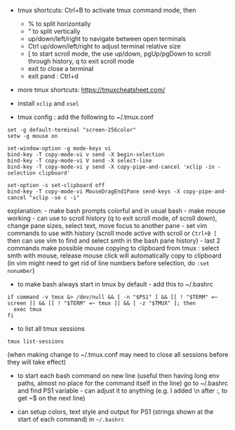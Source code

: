 * tmux shortcuts: Ctrl+B to activate tmux command mode, then
	- % to split horizontally
	- " to split vertically
	- up/down/left/right to navigate between open terminals
	- Ctrl up/down/left/right to adjust terminal relative size
	- [ to start scroll mode, the use up/down, pgUp/pgDown to scroll through history, 
	q to exit scroll mode
	- exit to close a terminal
	- exit pand : Ctrl+d

* more tmux shortcuts:
https://tmuxcheatsheet.com/

* install ```xclip``` and ```xsel```

* tmux config : add the following to ~/.tmux.conf
```
set -g default-terminal "screen-256color"
setw -g mouse on

set-window-option -g mode-keys vi
bind-key -T copy-mode-vi v send -X begin-selection
bind-key -T copy-mode-vi V send -X select-line
bind-key -T copy-mode-vi y send -X copy-pipe-and-cancel 'xclip -in -selection clipboard'

set-option -s set-clipboard off
bind-key -T copy-mode-vi MouseDragEnd1Pane send-keys -X copy-pipe-and-cancel "xclip -se c -i"
```
explanation:
	- make bash prompts colorful and in usual bash
	- make mouse working - can use to scroll history (q to exit scroll mode, of scroll down), change pane sizes, select text, move focus to another pane
	- set vim commands to use with history (scroll mode active with scroll or ```Ctrl+B [``` then can use vim to find and select smth in the bash pane history)
	- last 2 commands make possible mouse copying to clipboard from tmux : select smth with mouse, release mouse click will automatically copy to clipboard
	(in vim might need to get rid of line numbers before selection, do ```:set nonumber```)


* to make bash always start in tmux by default - add this to ~/.bashrc
```
if command -v tmux &> /dev/null && [ -n "$PS1" ] && [[ ! "$TERM" =~ screen ]] && [[ ! "$TERM" =~ tmux ]] && [ -z "$TMUX" ]; then
  exec tmux
fi
```

* to list all tmux sessions
```
tmux list-sessions
```
(when making change to ~/.tmux.conf may need to close all sessions before they will take effect)

* to start each bash command on new line (useful then having long env paths, almost no place for the command itself in the line)
go to ~/.bashrc and find PS1 variable - can adjust it to anything (e.g. I added \n after :, to get ~$ on the next line)

* can setup colors, text style and output for PS1 (strings shown at the start of each command) in ```~/.bashrc```
